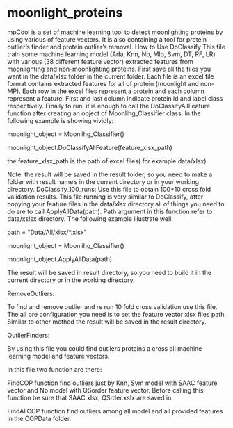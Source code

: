 # moonlight_proteins
mpCool is a set of machine learning tool to detect moonlighting proteins by using various of feature vectors. It is also containing a tool for protein outlier’s finder and protein outlier’s removal. 
How to Use
DoClassify
This file train some machine learning model (Ada, Knn, Nb, Mlp, Svm, DT, RF, LR) with various (38 different feature vector) extracted features from moonlighting and non-moonlighting proteins.
First save all the files you want in the data/xlsx folder in the current folder. Each file is an excel file format contains extracted features for all of protein (moonlight and non-MP). Each row in the excel files represent a protein and each column represent a feature. First and last column indicate protein id and label class respectively. 
Finally to run, it is enough to call the DoClassifyAllFeature function after creating an object of Moonlihg_Classifier class. In the following example is showing vividly:


moonlight_object = Moonlihg_Classifier()

moonlight_object.DoClassifyAllFeature(feature_xlsx_path)

the feature_xlsx_path is the path of excel files( for example data/xlsx). 


Note: the result will be saved in the result folder, so you need to make a folder with result  name’s in the current directory or in your working directory. 
DoClassify_100_runs:
Use this file to obtain 100*10 cross fold validation results. This file running  is very similar to DoClassify, after copying your feature files in the data/xlsx directory all of things you need to do are to call ApplyAllData(path). Path argument in this function refer to data/xslsx directory. The following example illustrate well:

path = "Data/All/xlsx/*.xlsx" 

moonlight_object = Moonlihg_Classifier()

moonlight_object.ApplyAllData(path)


 The result will be saved in result directory, so you need to build it in the current directory or in the working directory. 
 
RemoveOutliers:

To find and remove outlier and re run 10 fold cross validation use this file. The all pre configuration you need is to set the feature vector xlsx files path. Similar to other method the result will be saved in the result directory. 

OutlierFinders:

By using this file you could find outliers proteins a cross all machine learning model and feature vectors.

In this file two function are there:

FindCOP function find outliers just by Knn, Svm model with SAAC feature vector and Nb model with QSorder feature vector. Before calling this function be sure that SAAC.xlsx, QSrder.xslx are saved in 

FindAllCOP  function  find outliers among all model and all provided features in the COPData folder.

